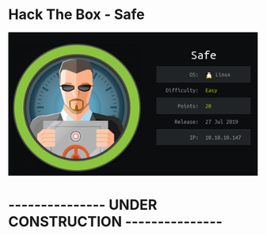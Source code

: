 # Hack The Box - Safe

![](Images/safe.png)



# --------------- UNDER CONSTRUCTION ---------------
